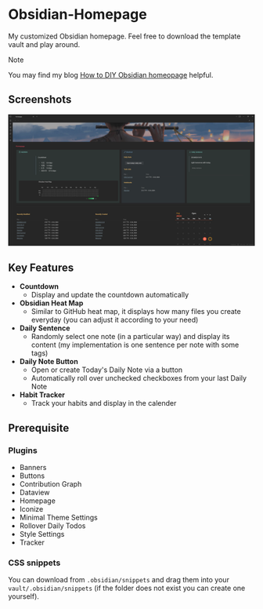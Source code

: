# Obsidian-Homepage
My customized Obsidian homepage. Feel free to download the template vault and play around.
> [!Note]
> You may find my blog [How to DIY Obsidian homeopage](https://ghost04718.github.io/skills/obsidian/2024/08/14/Obsidian-homepage.html) helpful.

## Screenshots
![screenshot](screenshots/dark.png)

## Key Features
- **Countdown**
  - Display and update the countdown automatically
- **Obsidian Heat Map**
  - Similar to GitHub heat map, it displays how many files you create everyday (you can adjust it according to your need)
- **Daily Sentence**
  - Randomly select one note (in a particular way) and display its content (my implementation is one sentence per note with some tags)
- **Daily Note Button**
  - Open or create Today's Daily Note via a button
  - Automatically roll over unchecked checkboxes from your last Daily Note
- **Habit Tracker**
  - Track your habits and display in the calender

## Prerequisite
### Plugins
- Banners
- Buttons
- Contribution Graph
- Dataview
- Homepage
- Iconize
- Minimal Theme Settings
- Rollover Daily Todos
- Style Settings
- Tracker
### CSS snippets
You can download from `.obsidian/snippets` and drag them into your `vault/.obsidian/snippets` (if the folder does not exist you can create one yourself).
